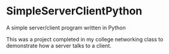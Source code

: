# SimpleServerClientPython
A simple server/client program written in Python

This was a project completed in my college networking class to demonstrate how a server talks to a client.
